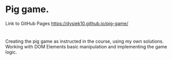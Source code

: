 # Pig game.
Link to GitHub Pages https://dysiek10.github.io/pig-game/
#
Creating the pig game as instructed in the course, using my own solutions. Working with DOM Elements basic manipulation and implementing the game logic.
